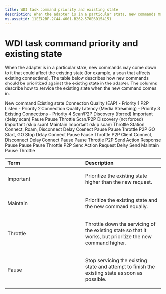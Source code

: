 ```yaml
---
title: WDI task command priority and existing state
description: When the adapter is in a particular state, new commands may come down to it that could affect the existing state (for example, a scan that affects existing connections).
ms.assetid: 11EE42BF-2C44-4601-B262-570E6D154151
---
```


# WDI task command priority and existing state


When the adapter is in a particular state, new commands may come down to it that could affect the existing state (for example, a scan that affects existing connections). The table below describes how new commands should be prioritized against the existing state in the adapter. The columns describe how to service the existing state when the new command comes in.

New command
Existing state
Connection Quality (EAP) - Priority 1
P2P Listen - Priority 2
Connection Quality Latency (Media Streaming) - Priority 3
Existing Connections - Priority 4
Scan/P2P Discovery (forced)
Important (delay scan)
Pause
Pause
Throttle
Scan/P2P Discovery (not forced)
Important (skip scan)
Maintain
Important (skip scan)
Throttle
Station Connect, Roam, Disconnect
Delay Connect
Pause
Pause
Throttle
P2P GO Start, GO Stop
Delay Connect
Pause
Pause
Throttle
P2P Client Connect, Disconnect
Delay Connect
Pause
Pause
Throttle
P2P Send Action Response
Pause
Pause
Pause
Throttle
P2P Send Action Request
Delay Send
Maintain
Pause
Throttle
 

<table>
<colgroup>
<col width="50%" />
<col width="50%" />
</colgroup>
<thead>
<tr class="header">
<th align="left">Term</th>
<th align="left">Description</th>
</tr>
</thead>
<tbody>
<tr class="odd">
<td align="left"><p>Important</p></td>
<td align="left"><p>Prioritize the existing state higher than the new request.</p></td>
</tr>
<tr class="even">
<td align="left"><p>Maintain</p></td>
<td align="left"><p>Prioritize the existing state and the new command equally.</p></td>
</tr>
<tr class="odd">
<td align="left"><p>Throttle</p></td>
<td align="left"><p>Throttle down the servicing of the existing state so that it works, but prioritize the new command higher.</p></td>
</tr>
<tr class="even">
<td align="left"><p>Pause</p></td>
<td align="left"><p>Stop servicing the existing state and attempt to finish the existing state as soon as possible.</p></td>
</tr>
</tbody>
</table>

 

 

 





